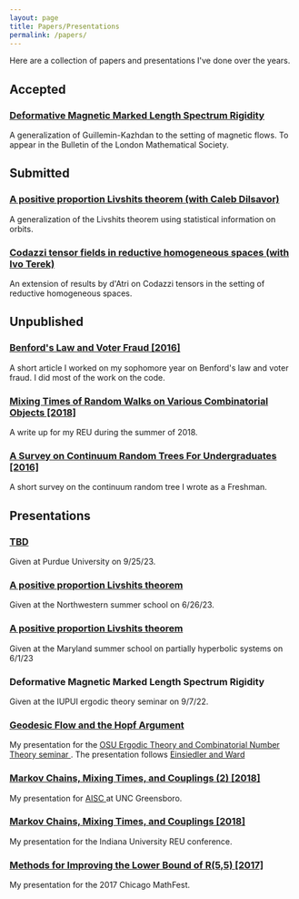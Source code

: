 ```yaml
---
layout: page
title: Papers/Presentations
permalink: /papers/
---
```

Here are a collection of papers and presentations I've done over the years.

## Accepted

<h3><a class = "link-style" href="https://arxiv.org/abs/2211.01865">Deformative Magnetic Marked Length Spectrum Rigidity </a> </h3>
<p> A generalization of Guillemin-Kazhdan to the setting of magnetic flows. To appear in the Bulletin of the London Mathematical Society. </p>

## Submitted

<h3><a class = "link-style" href="https://arxiv.org/abs/2304.01372"> A positive proportion Livshits theorem (with Caleb Dilsavor)</a> </h3>
<p> A generalization of the Livshits theorem using statistical information on orbits. </p>

<h3> <a class= "link-style" href="https://arxiv.org/abs/2306.07444">Codazzi tensor fields in reductive homogeneous spaces (with Ivo Terek)</a> </h3>
<p> An extension of results by d'Atri on Codazzi tensors in the setting of reductive homogeneous spaces. </p>


## Unpublished

<h3> <a class = "link-style" href="https://drive.google.com/file/d/0B7xRmSk2iyhedWp6ZmxzdTRDZHM/view?usp=sharing">Benford's Law and Voter Fraud [2016]</a> </h3>
<p>A short article I worked on my sophomore year on Benford's law and voter fraud. I did most of the work on the code.</p>

<h3> <a class = "link-style" href="/files/writeup.pdf">Mixing Times of Random Walks on Various Combinatorial Objects [2018]</a> </h3>
<p>A write up for my REU during the summer of 2018.</p>

<h3> <a class = "link-style" href="https://drive.google.com/file/d/0B7xRmSk2iyheZEhFWFhrZ1V6bEE/view?usp=sharing">A Survey on Continuum Random Trees For Undergraduates [2016]</a></h3>
<p>A short survey on the continuum random tree I wrote as a Freshman.</p>

## Presentations

<h3><a class = "link-style" href=""> TBD </a> </h3>
<p>Given at Purdue University on 9/25/23.</p>

<h3><a class = "link-style" href="https://sites.northwestern.edu/dynamicsrtg/summer-school-2023/"> A positive proportion Livshits theorem</a></h3>
<p> Given at the Northwestern summer school on 6/26/23. </p>

<h3><a class = "link-style" href="https://brinmrc.umd.edu/programs/schools/summer23/summer23-school-hyperbolicity.html"> A positive proportion Livshits theorem</a></h3>
<p> Given at the Maryland summer school on partially hyperbolic systems on 6/1/23 </p>

<h3>Deformative Magnetic Marked Length Spectrum Rigidity </h3>
<p> Given at the IUPUI ergodic theory seminar on 9/7/22. </p>

<h3> <a class = "link-style" href="https://www.youtube.com/watch?v=NVOxRGiCevM">Geodesic Flow and the Hopf Argument</a></h3>
<p>My presentation for the <a class = "link-style" href="https://www.springer.com/gp/book/9780857290205"> OSU Ergodic Theory and Combinatorial Number Theory seminar </a>. The presentation follows <a class = "link-style" href="https://github.com/marshareb/ramsey/blob/master/Other%20Files/ramseyppt.pdf">Einsiedler and Ward</a> </p>

<h3> <a class = "link-style" href="/files/NCPresentation.pdf">Markov Chains, Mixing Times, and Couplings (2) [2018]</a></h3>
<p>My presentation for <a class = "link-style" href="https://www.niss.org/news/international-conference-advances-interdisciplinary-statistics-and-combinatorics-aisc"> AISC </a> at UNC Greensboro.</p>

<h3> <a class = "link-style" href="/files/beamer.pdf">Markov Chains, Mixing Times, and Couplings [2018]</a> </h3>
<p>My presentation for the Indiana University REU conference.</p>

<h3> <a class = "link-style" href="https://github.com/marshareb/ramsey/blob/master/Other%20Files/ramseyppt.pdf">Methods for Improving the Lower Bound of R(5,5) [2017]</a> </h3>
<p>My presentation for the 2017 Chicago MathFest. </p>
